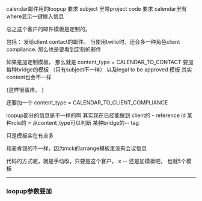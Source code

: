 
calendar邮件用的loopup
要求 subject 里带project code
要求 calendar里有where显示一键拨入信息

总之这个客户的邮件模板是定制的。

包括： 发给client contact的邮件。 
   当使用twilio时，还会多一种角色client compliance. 那么也是要看到定制的邮件


如果是加定制模板， 
那么就是 content_type = CALENDAR_TO_CONTACT
要加每种bridge的模板 （只有subject不一样）
以及legal to be approved 模板
其实content也会不一样

{这样很蛋疼。 }

还要加一个 content_type = CALENDAR_TO_CLIENT_COMPLIANCE


loopup部分的信息是不一样的啊
其实现在已经能做到 
	client的 - reference id
	某种role的  =  从content_type可以判断
	某种bridge的-- tag

只是模板实在有点多


和麦肯锡的不一样，因为mck的arrange模板里没有会议信息


代码的方式呢，就是手动改，只要是这个客户，  x  -- 还是加模板吧， 也就5个模板

---

### loopup参数要加





